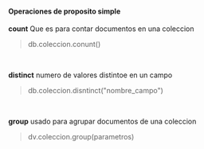 #### Operaciones de proposito simple

**count**  Que es para contar documentos en una coleccion
> db.coleccion.conunt()

</br>

**distinct** numero de valores distintoe en un campo
> db.coleccion.disntinct("nombre_campo")

</br>

**group** usado para agrupar documentos de una coleccion
> dv.coleccion.group(parametros)
